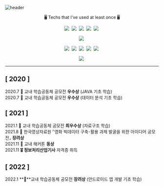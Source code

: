 ![header](https://capsule-render.vercel.app/api?type=cylinder&color=FFFFCC&height=150&animation=fadeIn&section=header&text=YuBeen🐾&fontSize=50)

<p align="center"> 🖥 Techs that I've used at least once 🖥 </p>


<p align="center">
  <img src="https://img.shields.io/badge/C-A8B9CC?style=flat-square&logo=C&logoColor=white"/></a>&nbsp 
  <img src="https://img.shields.io/badge/Python-3766AB?style=flat-square&logo=Python&logoColor=white"/></a>&nbsp 
  <img src="https://img.shields.io/badge/Java-007396?style=flat-square&logo=Java&logoColor=white"/></a>&nbsp 
  <img src="https://img.shields.io/badge/C++-00599C?style=flat-square&logo=C%2B%2B&logoColor=white"/></a>&nbsp
  <img src="https://img.shields.io/badge/R-276DC3?style=flat-square&logo=R&logoColor=white"/></a>&nbsp

<p align="center">
  <img src="https://img.shields.io/badge/JavaScript-F7DF1E?style=flat-square&logo=JavaScript&logoColor=white"/></a>&nbsp
  
<p align="center">
  <img src="https://img.shields.io/badge/Eclipse IDE-2C2255?style=flat-square&logo=Eclipse IDE&logoColor=white"/></a>&nbsp
  <img src="https://img.shields.io/badge/PyCharm-000000?style=flat-square&logo=PyCharm&logoColor=white"/></a>&nbsp
  <img src="https://img.shields.io/badge/Visual Studio Code-007ACC?style=flat-square&logo=Visual Studio Code&logoColor=white"/></a>&nbsp
  <img src="https://img.shields.io/badge/Jupyter-F37626?style=flat-square&logo=Jupyter&logoColor=white"/></a>&nbsp
  <img src="https://img.shields.io/badge/AndroidStudio-3DDC84?style=flat-square&logo=AndroidStudio&logoColor=white"/></a>&nbsp
  
<p align="center">
  <img src="https://img.shields.io/badge/Django-092E20?style=flat-square&logo=Django&logoColor=white"/></a>&nbsp 


---
## [ 2020 ]  
2020.7  **🥈** 교내 학습공동체 공모전 **우수상** (JAVA 기초 학습)  
2020.7  **🥈** 교내 학습공동체 공모전 **우수상** (데이터 분석 기초 학습)  

## [ 2021 ]  
2021.1  **🥇** 교내 학습공동체 공모전 **최우수상** (자료구조 학습)  
2021.8  **🏅** 한국영상자료원 ⌜영화 빅데이터 구축･활용 과제 발굴을 위한 아이디어 공모전⌟ **장려상**  
2021.11 **🥉** 교내 해커톤 **동상**   
2021.11 **🎖 정보처리산업기사** 자격증 취득  
  
## [ 2022 ]  
2022.1  **🏅**교내 학습공동체 공모전 **장려상** (안드로이드 앱 개발 기초 학습)  
